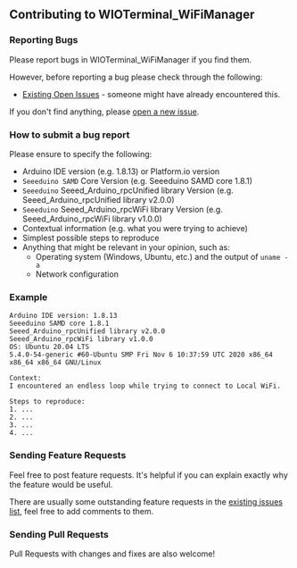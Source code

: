 ## Contributing to WIOTerminal_WiFiManager

### Reporting Bugs

Please report bugs in WIOTerminal_WiFiManager if you find them.

However, before reporting a bug please check through the following:

* [Existing Open Issues](https://github.com/khoih-prog/WIOTerminal_WiFiManager/issues) - someone might have already encountered this.

If you don't find anything, please [open a new issue](https://github.com/khoih-prog/WIOTerminal_WiFiManager/issues/new).

### How to submit a bug report

Please ensure to specify the following:

* Arduino IDE version (e.g. 1.8.13) or Platform.io version
* `Seeeduino SAMD` Core Version (e.g. Seeeduino SAMD core 1.8.1)
* `Seeeduino` Seeed_Arduino_rpcUnified library Version (e.g. Seeed_Arduino_rpcUnified library v2.0.0)
* `Seeeduino` Seeed_Arduino_rpcWiFi library Version (e.g. Seeed_Arduino_rpcWiFi library v1.0.0)
* Contextual information (e.g. what you were trying to achieve)
* Simplest possible steps to reproduce
* Anything that might be relevant in your opinion, such as:
  * Operating system (Windows, Ubuntu, etc.) and the output of `uname -a`
  * Network configuration


### Example

```
Arduino IDE version: 1.8.13
Seeeduino SAMD core 1.8.1
Seeed_Arduino_rpcUnified library v2.0.0
Seeed_Arduino_rpcWiFi library v1.0.0
OS: Ubuntu 20.04 LTS
5.4.0-54-generic #60-Ubuntu SMP Fri Nov 6 10:37:59 UTC 2020 x86_64 x86_64 x86_64 GNU/Linux

Context:
I encountered an endless loop while trying to connect to Local WiFi.

Steps to reproduce:
1. ...
2. ...
3. ...
4. ...
```
### Sending Feature Requests

Feel free to post feature requests. It's helpful if you can explain exactly why the feature would be useful.

There are usually some outstanding feature requests in the [existing issues list](https://github.com/khoih-prog/WIOTerminal_WiFiManager/issues?q=is%3Aopen+is%3Aissue+label%3Aenhancement), feel free to add comments to them.

### Sending Pull Requests

Pull Requests with changes and fixes are also welcome!
